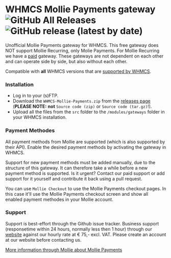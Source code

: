# WHMCS Mollie Payments gateway ![GitHub All Releases](https://img.shields.io/github/downloads/0100Dev/WHMCS-Mollie-Payments/total) ![GitHub release (latest by date)](https://img.shields.io/github/v/release/0100Dev/WHMCS-Mollie-Payments)
Unofficial Mollie Payments gateway for WHMCS. This free gateway does NOT support Mollie Recurring, only Molie Payments. For Mollie Recurring we have a [paid](https://0100dev.nl/modules/whmcs#WHMCS%20Mollie%20Recurring) gateway. These gateways are not dependent on each other and can operate side by side, but also without each other.

Compatible with **all** WHMCS versions that are [supported by WHMCS](https://docs.whmcs.com/Long_Term_Support#WHMCS_Version_.26_LTS_Schedule).

### Installation
+ Log in to your (s)FTP.
+ Download the `WHMCS-Mollie-Payments.zip` from the [releases page](https://github.com/0100Dev/WHMCS-Mollie/releases) (**PLEASE NOTE:** **not** `Source code (zip)` or `Source code (tar.gz)`!).
+ Upload all the files from the `src` folder to the `/modules/gateways` folder in your WHMCS installation.

### Payment Methodes
All payment methods from Mollie are supported (which is also supported by their API). Enable the desired payment methods by activating the gateway in WHMCS.

Support for new payment methods must be added manually, due to the structure of this gateway. It can therefore take a while before a new payment method is supported. Is it urgent? Contact our paid support or add support for it yourself and contribute it back using a pull request.

You can use `Mollie Checkout` to use the Mollie Payments checkout pages. In this case it'll use the Mollie Payments checkout screen and show all enabled payment methodes in your Mollie account.

### Support
Support is best-effort through the Github issue tracker. Business support (responsetime within 24 hours, normally less then 1 hour) through our [website](https://0100dev.nl/) against our hourly rate at € 75,- excl. VAT. Please create an account at our website before contacting us.

[More information through Mollie about Mollie Payments](https://www.mollie.com/en/payments)
